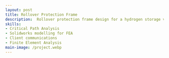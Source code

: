 ```yaml
---
layout: post
title: Rollover Protection Frame
description:  Rollover protection frame design for a hydrogen storage vessel. Design based on regulation, validated through analysis. Iterative design based on client requirements
skills: 
- Critical Path Analysis
- Solidworks modelling for FEA
- Client communications
- Finite Element Analysis
main-image: /project.webp 
---
```

